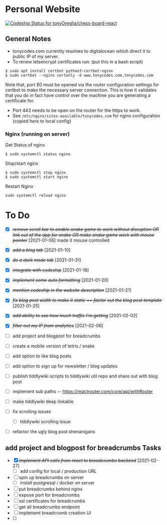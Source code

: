 # Personal Website

[![Codeship Status for tonyOreglia/chess-board-react](https://app.codeship.com/projects/21a97f80-4498-0137-e7e1-4a88ae496eec/status?branch=master)](https://app.codeship.com/projects/336970)

## General Notes

- tonycodes.com currently resolves to digitalocean which direct it to public IP of my server.
- To renew letsencrypt certificates run: (put this in a bash script)

```
$ sudo apt install certbot python3-certbot-nginx
$ sudo certbot --nginx certonly -d www.tonycodes.com,tonycodes.com
```

Note that, port 80 must be opened via the router configuration settings for certbot to make the necessary server connection. This is how it validates that you do in fact have control over the machine you are generating a certificate for.

- Port 443 needs to be open on the router for the https to work.
- See `/etc/nginx/sites-available/tonycodes.com` for nginx configuration (copied here to local config)

### Nginx (running on server)

Get Status of nginx
```
$ sudo systemctl status nginx
```

Stop/start nginx
```
$ sudo systemctl stop nginx
$ sudo systemctl start nginx
```

Restart Nginx
```
sudo systemctl reload nginx
```


# To Do

- [x] ~~_remove scroll bar to enable snake game to work without disruption OR link out of the app for snake OR make snake game work with mouse pointer_~~ [2021-01-06] made it mouse controlled
- [x] ~~_add a blog tab_~~ [2021-01-10]
- [X] ~~*do a dark mode tab*~~ [2021-01-31]
- [x] ~~_integrate with codeship_~~ [2021-01-18]
- [x] ~~_implement some auto formatting_~~ [2021-01-20]
- [X] ~~*mention codeship in the website description*~~ [2021-01-21]
- [X] ~~*fix blog post width to make it static == factor out the blog post template*~~ [2021-01-25]
- [X] ~~*add ability to see how much traffic I'm getting*~~ [2021-02-02]
- [X] ~~*filter out my IP from analytics*~~ [2021-02-06]
- [ ] add project and blogpost for breadcrumbs
- [ ] create a mobile version of tetris / snake
- [ ] add option to like blog posts
- [ ] add option to sign up for newsletter / blog updates
- [ ] publish tiddlywiki scripts to tiddlywiki util repo and share out with blog post 
- [ ] implement sub paths -- https://reactrouter.com/core/api/withRouter
- [ ] make tiddlywiki deep linkable
- [ ] fix scrolling issues
  - [ ] tiddlywiki scrolling issue
- [ ] refactor the ugly blog post shenanigans


## add project and blogpost for breadcrumbs Tasks
- [X] ~~*implement API calls from react to breadcrumbs backend*~~ [2021-02-27]
  - [ ] add config for local / production URL 
- [ ] spin up breadcrumbs on server
  - [ ] install postgresql / docker on server 
- [ ] put breadcrumbs behind nginx
- [ ] expose port for breadcrumbs
- [ ] ssl certificates for breadcrumbs
- [ ] get all breadcrumbs endpoint
- [ ] implement breadcrumb creation UI
- [ ] 
